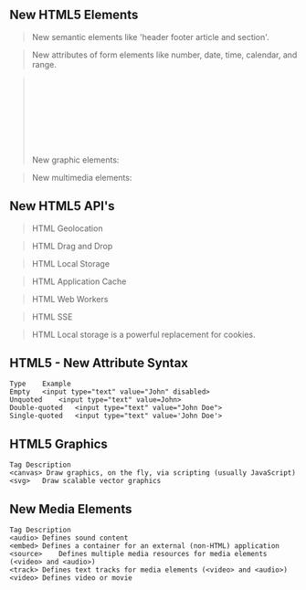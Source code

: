 ## New HTML5 Elements

>New semantic elements like 'header footer article and section'.
  
>New attributes of form elements like number, date, time, calendar, and range.

>New graphic elements: <svg> and <canvas>.
  
>New multimedia elements: <audio> and <video>.


## New HTML5 API's
>HTML Geolocation

>HTML Drag and Drop

>HTML Local Storage

>HTML Application Cache

>HTML Web Workers

>HTML SSE

>HTML Local storage is a powerful replacement for cookies.

## HTML5 - New Attribute Syntax
    Type	Example
    Empty	<input type="text" value="John" disabled>
    Unquoted	<input type="text" value=John>
    Double-quoted	<input type="text" value="John Doe">
    Single-quoted	<input type="text" value='John Doe'>

## HTML5 Graphics
    Tag	Description
    <canvas> Draw graphics, on the fly, via scripting (usually JavaScript)
    <svg>	Draw scalable vector graphics

## New Media Elements
    Tag	Description
    <audio>	Defines sound content
    <embed>	Defines a container for an external (non-HTML) application
    <source>	Defines multiple media resources for media elements (<video> and <audio>)
    <track>	Defines text tracks for media elements (<video> and <audio>)
    <video>	Defines video or movie
